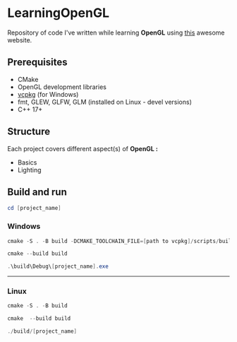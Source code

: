 # LearningOpenGL
Repository of code I've written while learning **OpenGL** using [this](https://learnopengl.com/) awesome website.


## Prerequisites

* CMake
* OpenGL development libraries
* [vcpkg](https://vcpkg.io/en/getting-started) (for Windows)
* fmt, GLEW, GLFW, GLM (installed on Linux - devel versions)
* C++ 17+

## Structure
Each project covers different aspect(s) of **OpenGL :**
* Basics
* Lighting
## Build and run
```powershell
cd [project_name]
```
### Windows
```powershell
cmake -S . -B build -DCMAKE_TOOLCHAIN_FILE=[path to vcpkg]/scripts/buildsystems/vcpkg.cmake
```
```powershell
cmake --build build
```

```powershell
.\build\Debug\[project_name].exe
```
---


### Linux

```powershell
cmake -S . -B build
```
```powershell
cmake  --build build
```

```powershell
./build/[project_name]
```


